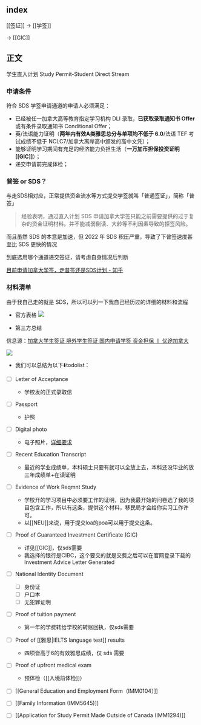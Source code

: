 
## index

[[签证]] -> [[学签]]

-> [[GIC]]

## 正文

学生直入计划 Study Permit-Student Direct Stream

### 申请条件

符合 SDS 学签申请通道的申请人必须满足：

-   已经被任一加拿大高等教育指定学习机构 DLI 录取，**已获取录取通知书 Offer** 或有条件录取通知书 Conditional Offer；
-   英/法语能力证明（**两年内有效A类雅思总分与单项均不低于 6.0**/法语 TEF 考试成绩不低于 NCLC7/加拿大离岸高中颁发的高中文凭）；
-   能够证明学习期间有充足的经济能力负担生活（**一万加币担保投资证明 [[GIC]]**）；
-   递交申请前完成体检；

### 普签 or SDS？

与走SDS相对应，正常提供资金流水等方式提交学签就叫「普通签证」，简称「普签」

>经验表明，通过直入计划 SDS 申请加拿大学签只能之前需要提供的过于复杂的资金证明材料。并不能减弱倒读、大龄等不利因素导致的拒签风险。

而且虽然 SDS 的本意是加速，但 2022 年 SDS 积压严重，导致了下普签速度甚至比 SDS 更快的情况

到底选用哪个通道递交签证，请考虑自身情况后判断

[目前申请加拿大学签，走普签还是SDS计划 - 知乎](https://zhuanlan.zhihu.com/p/460077789)


### 材料清单

由于我自己走的就是 SDS，所以可以列一下我自己经历过的详细的材料和流程

- 官方表格
![](https://picture-guan.oss-cn-hangzhou.aliyuncs.com/20230311120403.png)


- 第三方总结

信息源：[加拿大学生签证 境外学生签证 国内申请学签 资金担保 丨 优途加拿大](https://utoimmigration.com/study-permit-apply-from-china/#2)

![](https://picture-guan.oss-cn-hangzhou.aliyuncs.com/20220904094811.png)



- 我们可以总结为以下⬇️todolist：
- [ ] Letter of Acceptance
	- 学校发的正式录取信
- [ ] Passport
    - 护照
- [ ] Digital photo
    - 电子照片，[详细要求](https://utoimmigration.com/photograph/)
- [ ] Recent Education Transcript
    - 最近的学业成绩单，本科硕士只要有就可以全放上去，本科还没毕业的放三年成绩单+在读证明
- [ ] Evidence of Work Reqmnt Study
    - 学校开的学习项目中必须要工作的证明，因为我最开始的问卷选了我的项目包含工作，所以有这条，提供这个材料，移民局才会给你实习工作许可。
    - 以[[NEU]]来说，用于提交loa的poa可以用于提交这条。
- [ ] Proof of Guaranteed Investment Certificate (GIC)
    - 详见[[GIC]]，仅sds需要
    - 我选择的银行是CIBC，这个要交的就是交费之后可以在官网登录下载的 Investment Advice Letter Generated
- [ ] National Identity Document
	- [ ] 身份证
	- [ ] 户口本
	- [ ] 无犯罪证明
- [ ] Proof of tuition payment
	- 第一年的学费转给学校的转账回执，仅sds需要
- [ ] Proof of [[雅思|IELTS language test]] results
	- 四项皆高于6的有效雅思成绩，仅 sds 需要
- [ ] Proof of upfront medical exam
	- 预体检（[[入境前体检]]）
- [ ] [[General Education and Employment Form（IMM0104）]]
- [ ] [[Family Information (IMM5645)]]
- [ ] [[Application for Study Permit Made Outside of Canada (IMM1294)]]


